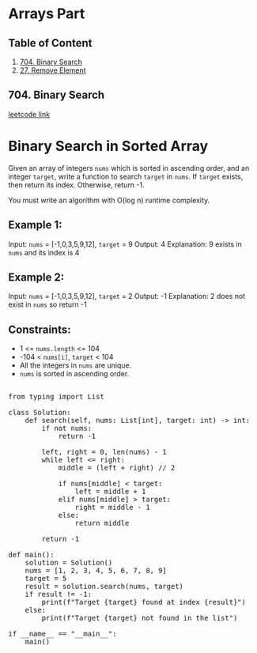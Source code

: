 # Arrays Part

## Table of Content
1. [704. Binary Search](#704)
2. [27. Remove Element](#27)

## 704. Binary Search <a name='704'></a>
[leetcode link](https://leetcode.com/problems/binary-search/description/)
# Binary Search in Sorted Array

Given an array of integers `nums` which is sorted in ascending order, and an integer `target`, write a function to search `target` in `nums`. If `target` exists, then return its index. Otherwise, return -1.

You must write an algorithm with O(log n) runtime complexity.

## Example 1:

Input: `nums` = [-1,0,3,5,9,12], `target` = 9
Output: 4
Explanation: 9 exists in `nums` and its index is 4

## Example 2:

Input: `nums` = [-1,0,3,5,9,12], `target` = 2
Output: -1
Explanation: 2 does not exist in `nums` so return -1

## Constraints:

- 1 <= `nums.length` <= 104
- -104 < `nums[i]`, `target` < 104
- All the integers in `nums` are unique.
- `nums` is sorted in ascending order.

<pre>

from typing import List

class Solution:
    def search(self, nums: List[int], target: int) -> int:
        if not nums:
            return -1

        left, right = 0, len(nums) - 1
        while left <= right:
            middle = (left + right) // 2

            if nums[middle] < target:
                left = middle + 1
            elif nums[middle] > target:
                right = middle - 1
            else:
                return middle

        return -1

def main():
    solution = Solution()
    nums = [1, 2, 3, 4, 5, 6, 7, 8, 9]
    target = 5
    result = solution.search(nums, target)
    if result != -1:
        print(f"Target {target} found at index {result}")
    else:
        print(f"Target {target} not found in the list")

if __name__ == "__main__":
    main()

</pre>
